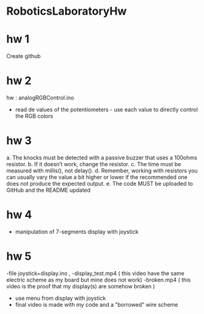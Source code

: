 # RoboticsLaboratoryHw


# hw 1
Create github


# hw 2
hw : analogRGBControl.ino
- read de values of the potentiometers - use each value to directly control the RGB colors

# hw 3
a. The knocks must be detected with a passive buzzer that uses a 100ohms resistor. 
b. If it doesn’t work, change the resistor. 
c. The time must be measured with millis(), not delay(). 
d. Remember, working with resistors you can usually vary the value a bit higher or lower if the recommended one does not produce the expected output. e. The code MUST be uploaded to GitHub and the README updated

# hw 4
- manipulation of 7-segments display with joystick

# hw 5
  -file joystick+display.ino ,
  -display_test.mp4
  ( this video have the same electric scheme as my board but mine does not work)
  -broken.mp4 
  ( this video is the proof that my display(s) are somehow broken )
  - use menu from display with joystick
  - final video is made with my code and a "borrowed" wire scheme 
